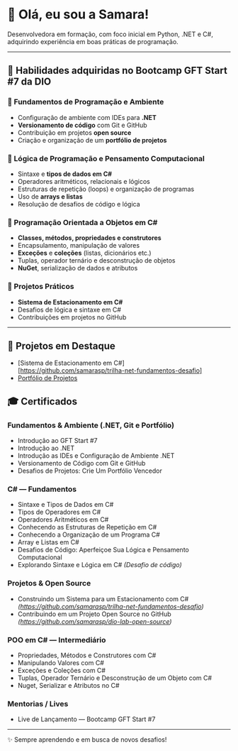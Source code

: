 # 👋 Olá, eu sou a Samara!

Desenvolvedora em formação, com foco inicial em Python, .NET e C#, adquirindo experiência em boas práticas de programação.

---
## 🚀 Habilidades adquiridas no Bootcamp GFT Start #7 da DIO

### 🔹 Fundamentos de Programação e Ambiente
- Configuração de ambiente com IDEs para **.NET**
- **Versionamento de código** com Git e GitHub
- Contribuição em projetos **open source**
- Criação e organização de um **portfólio de projetos**

### 🔹 Lógica de Programação e Pensamento Computacional
- Sintaxe e **tipos de dados em C#**
- Operadores aritméticos, relacionais e lógicos
- Estruturas de repetição (loops) e organização de programas
- Uso de **arrays e listas**
- Resolução de desafios de código e lógica

### 🔹 Programação Orientada a Objetos em C#
- **Classes, métodos, propriedades e construtores**
- Encapsulamento, manipulação de valores
- **Exceções** e **coleções** (listas, dicionários etc.)
- Tuplas, operador ternário e desconstrução de objetos
- **NuGet**, serialização de dados e atributos

### 🔹 Projetos Práticos
- **Sistema de Estacionamento em C#**
- Desafios de lógica e sintaxe em C#
- Contribuições em projetos no GitHub

---

## 📌 Projetos em Destaque
- [Sistema de Estacionamento em C#][https://github.com/samarasp/trilha-net-fundamentos-desafio]
- [Portfólio de Projetos](https://github.com/samarasp/dio-lab-open-source)

## 🎓 Certificados

### Fundamentos & Ambiente (.NET, Git e Portfólio)
- Introdução ao GFT Start #7  
- Introdução ao .NET  
- Introdução as IDEs e Configuração de Ambiente .NET  
- Versionamento de Código com Git e GitHub  
- Desafios de Projetos: Crie Um Portfólio Vencedor  

### C# — Fundamentos
- Sintaxe e Tipos de Dados em C#  
- Tipos de Operadores em C#  
- Operadores Aritméticos em C#  
- Conhecendo as Estruturas de Repetição em C#  
- Conhecendo a Organização de um Programa C#  
- Array e Listas em C#  
- Desafios de Código: Aperfeiçoe Sua Lógica e Pensamento Computacional  
- Explorando Sintaxe e Lógica em C# *(Desafio de código)*

### Projetos & Open Source
- Construindo um Sistema para um Estacionamento com C# *(https://github.com/samarasp/trilha-net-fundamentos-desafio)*  
- Contribuindo em um Projeto Open Source no GitHub *(https://github.com/samarasp/dio-lab-open-source)*

### POO em C# — Intermediário
- Propriedades, Métodos e Construtores com C#  
- Manipulando Valores com C#  
- Exceções e Coleções com C#  
- Tuplas, Operador Ternário e Desconstrução de um Objeto com C#  
- Nuget, Serializar e Atributos no C#  

### Mentorias / Lives
- Live de Lançamento — Bootcamp GFT Start #7

---

✨ Sempre aprendendo e em busca de novos desafios!
